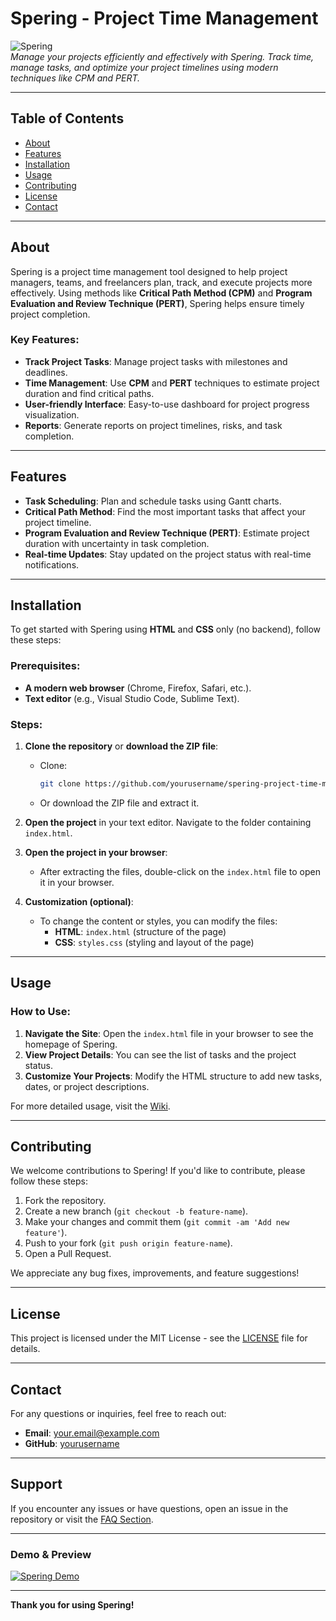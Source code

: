 # Spering - Project Time Management

![Spering](https://img.shields.io/badge/Spering-Project%20Management-blue?style=for-the-badge)  
*Manage your projects efficiently and effectively with Spering. Track time, manage tasks, and optimize your project timelines using modern techniques like CPM and PERT.*

---

## Table of Contents

- [About](#about)
- [Features](#features)
- [Installation](#installation)
- [Usage](#usage)
- [Contributing](#contributing)
- [License](#license)
- [Contact](#contact)

---

## About

Spering is a project time management tool designed to help project managers, teams, and freelancers plan, track, and execute projects more effectively. Using methods like **Critical Path Method (CPM)** and **Program Evaluation and Review Technique (PERT)**, Spering helps ensure timely project completion.

### Key Features:

- **Track Project Tasks**: Manage project tasks with milestones and deadlines.
- **Time Management**: Use **CPM** and **PERT** techniques to estimate project duration and find critical paths.
- **User-friendly Interface**: Easy-to-use dashboard for project progress visualization.
- **Reports**: Generate reports on project timelines, risks, and task completion.

---

## Features

- **Task Scheduling**: Plan and schedule tasks using Gantt charts.
- **Critical Path Method**: Find the most important tasks that affect your project timeline.
- **Program Evaluation and Review Technique (PERT)**: Estimate project duration with uncertainty in task completion.
- **Real-time Updates**: Stay updated on the project status with real-time notifications.

---

## Installation

To get started with Spering using **HTML** and **CSS** only (no backend), follow these steps:

### Prerequisites:
- **A modern web browser** (Chrome, Firefox, Safari, etc.).
- **Text editor** (e.g., Visual Studio Code, Sublime Text).

### Steps:

1. **Clone the repository** or **download the ZIP file**:

   - Clone:
     ```bash
     git clone https://github.com/yourusername/spering-project-time-management.git
     ```

   - Or download the ZIP file and extract it.

2. **Open the project** in your text editor. Navigate to the folder containing `index.html`.

3. **Open the project in your browser**:
   - After extracting the files, double-click on the `index.html` file to open it in your browser.

4. **Customization (optional)**:
   - To change the content or styles, you can modify the files:
     - **HTML**: `index.html` (structure of the page)
     - **CSS**: `styles.css` (styling and layout of the page)

---

## Usage

### How to Use:

1. **Navigate the Site**: Open the `index.html` file in your browser to see the homepage of Spering.
2. **View Project Details**: You can see the list of tasks and the project status.
3. **Customize Your Projects**: Modify the HTML structure to add new tasks, dates, or project descriptions.

For more detailed usage, visit the [Wiki](https://github.com/yourusername/spering-project-time-management/wiki).

---

## Contributing

We welcome contributions to Spering! If you'd like to contribute, please follow these steps:

1. Fork the repository.
2. Create a new branch (`git checkout -b feature-name`).
3. Make your changes and commit them (`git commit -am 'Add new feature'`).
4. Push to your fork (`git push origin feature-name`).
5. Open a Pull Request.

We appreciate any bug fixes, improvements, and feature suggestions!

---

## License

This project is licensed under the MIT License - see the [LICENSE](LICENSE) file for details.

---

## Contact

For any questions or inquiries, feel free to reach out:

- **Email**: [your.email@example.com](mailto:your.email@example.com)
- **GitHub**: [yourusername](https://github.com/yourusername)

---

## Support

If you encounter any issues or have questions, open an issue in the repository or visit the [FAQ Section](https://github.com/yourusername/spering-project-time-management/wiki/FAQ).

---

### Demo & Preview

[![Spering Demo](https://img.shields.io/badge/See%20Demo%20Now-GitHub-blue?style=for-the-badge)](https://github.com/yourusername/spering-project-time-management)

---

**Thank you for using Spering!**
